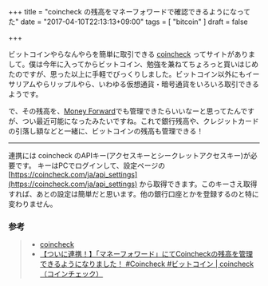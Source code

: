 +++
title = "coincheck の残高をマネーフォワードで確認できるようになってた"
date = "2017-04-10T22:13:13+09:00"
tags = [
  "bitcoin"
]
draft = false

+++

ビットコインやらなんやらを簡単に取引できる [coincheck](https://coincheck.com/?c=8Pyt5PCWomI) ってサイトがありまして。僕は今年に入ってからビットコイン、勉強を兼ねてちょろっと買いはじめたのですが、思った以上に手軽でびっくりしました。ビットコイン以外にもイーサリアムやらリップルやら、いわゆる仮想通貨・暗号通貨をいろいろ取引できるようです。

で、その残高を、[Money Forward](https://moneyforward.com/)でも管理できたらいいなーと思ってたんですが、つい最近可能になったみたいですね。これで銀行残高や、クレジットカードの引落し額などと一緒に、ビットコインの残高も管理できる！

---

連携には coincheck のAPIキー(アクセスキーとシークレットアクセスキー)が必要です。
キーはPCでログインして、設定ページの [https://coincheck.com/ja/api_settings](https://coincheck.com/ja/api_settings) から取得できます。このキーさえ取得すれば、あとの設定は簡単だと思います。他の銀行口座とかを登録するのと特に変わりません。

### 参考

> - [coincheck](https://coincheck.com/?c=8Pyt5PCWomI)
> -  [【ついに連携！】「マネーフォワード」にてCoincheckの残高を管理できるようになりました！ #Coincheck #ビットコイン | coincheck（コインチェック）](https://coincheck.com/blog/3327)
